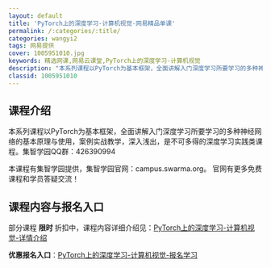 ```yaml
---
layout: default
title: 'PyTorch上的深度学习-计算机视觉-网易精品单课'
permalink: /:categories/:title/
categories: wangyi2
tags: 网易提供
cover: 1005951010.jpg
keywords: 精选网课,网易云课堂,PyTorch上的深度学习-计算机视觉
description: "本系列课程以PyTorch为基本框架，全面讲解入门深度学习所要学习的多种神经网络的基本原理与使用，案例实战教学，深入浅出，是不可多得的深度学习实践类课程。集智学园QQ群：426390994本"
classid: 1005951010
---
```


## 课程介绍

本系列课程以PyTorch为基本框架，全面讲解入门深度学习所要学习的多种神经网络的基本原理与使用，案例实战教学，深入浅出，是不可多得的深度学习实践类课程。集智学园QQ群：426390994

本课程有集智学园提供，集智学园官网：campus.swarma.org。
官网有更多免费课程和学员答疑交流！

## 课程内容与报名入口

部分课程 **限时** 折扣中，课程内容详细介绍见：[PyTorch上的深度学习-计算机视觉-详情介绍](https://study.163.com/course/introduction/1005951010.htm?share=1&shareId=1025206652&utm_campaign=share&utm_medium=iphoneShare&utm_source=&utm_u=1025206652)

**优惠报名入口**：[PyTorch上的深度学习-计算机视觉-报名学习](https://study.163.com/course/introduction/1005951010.htm?share=1&shareId=1025206652&utm_campaign=share&utm_medium=iphoneShare&utm_source=&utm_u=1025206652)


